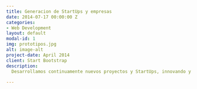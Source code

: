 ```yaml
---
title: Generacion de StartUps y empresas
date: 2014-07-17 00:00:00 Z
categories:
- Web Development
layout: default
modal-id: 1
img: prototipos.jpg
alt: image-alt
project-date: April 2014
client: Start Bootstrap
description: 
  Desarrollamos continuamente nuevos proyectos y StartUps, innovando y generando nuevas oportunidades de negocio y tecnologìa.
  
---
```


